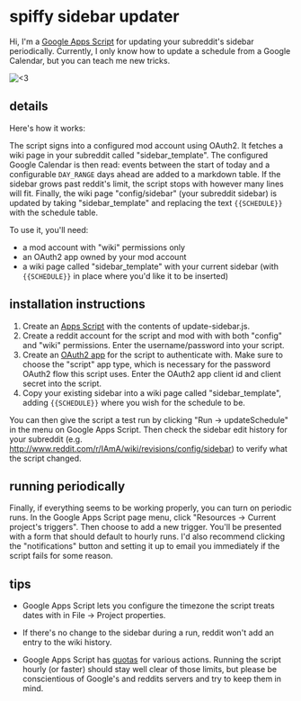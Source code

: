 # spiffy sidebar updater

Hi, I'm a [Google Apps Script](http://www.google.com/script/start/) for
updating your subreddit's sidebar periodically. Currently, I only know how to
update a schedule from a Google Calendar, but you can teach me new tricks.

![<3](http://24.media.tumblr.com/tumblr_m3c52pELxo1rrdvx9o1_500.gif)


## details

Here's how it works:

The script signs into a configured mod account using OAuth2. It fetches a wiki
page in your subreddit called "sidebar_template". The configured Google
Calendar is then read: events between the start of today and a configurable
`DAY_RANGE` days ahead are added to a markdown table. If the sidebar grows past
reddit's limit, the script stops with however many lines will fit. Finally, the
wiki page "config/sidebar" (your subreddit sidebar) is updated by taking
"sidebar_template" and replacing the text `{{SCHEDULE}}` with the schedule
table.

To use it, you'll need:

 * a mod account with "wiki" permissions only
 * an OAuth2 app owned by your mod account
 * a wiki page called "sidebar_template" with your current sidebar (with
   `{{SCHEDULE}}` in place where you'd like it to be inserted)


## installation instructions

1. Create an [Apps Script](http://www.google.com/script/start/) with the
   contents of update-sidebar.js.
2. Create a reddit account for the script and mod with with both "config" and 
   "wiki" permissions. Enter the username/password into your script.
3. Create an [OAuth2 app](https://ssl.reddit.com/prefs/apps/) for the script to
   authenticate with. Make sure to choose the "script" app type, which is
   necessary for the password OAuth2 flow this script uses. Enter the OAuth2
   app client id and client secret into the script.
4. Copy your existing sidebar into a wiki page called "sidebar_template",
   adding `{{SCHEDULE}}` where you wish for the schedule to be.

You can then give the script a test run by clicking "Run -> updateSchedule" in
the menu on Google Apps Script. Then check the sidebar edit history for your
subreddit (e.g. http://www.reddit.com/r/IAmA/wiki/revisions/config/sidebar) to
verify what the script changed.


## running periodically

Finally, if everything seems to be working properly, you can turn on periodic
runs. In the Google Apps Script page menu, click "Resources -> Current
project's triggers". Then choose to add a new trigger. You'll be presented with
a form that should default to hourly runs. I'd also recommend clicking the
"notifications" button and setting it up to email you immediately if the script
fails for some reason.


## tips

* Google Apps Script lets you configure the timezone the script treats dates
  with in File -> Project properties.

* If there's no change to the sidebar during a run, reddit won't add an entry
  to the wiki history.

* Google Apps Script has
  [quotas](https://developers.google.com/apps-script/guides/services/quotas)
  for various actions. Running the script hourly (or faster) should stay well
  clear of those limits, but please be conscientious of Google's and reddits
  servers and try to keep them in mind.
